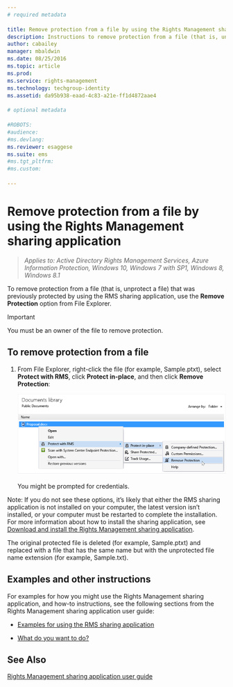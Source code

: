 ```yaml
---
# required metadata

title: Remove protection from a file by using the Rights Management sharing application | Azure Information Protection
description: Instructions to remove protection from a file (that is, unprotect a file) that was previously protected by using the RMS sharing application.
author: cabailey
manager: mbaldwin
ms.date: 08/25/2016
ms.topic: article
ms.prod:
ms.service: rights-management
ms.technology: techgroup-identity
ms.assetid: da95b938-eaad-4c83-a21e-ff1d4872aae4

# optional metadata

#ROBOTS:
#audience:
#ms.devlang:
ms.reviewer: esaggese
ms.suite: ems
#ms.tgt_pltfrm:
#ms.custom:

---
```


# Remove protection from a file by using the Rights Management sharing application

>*Applies to: Active Directory Rights Management Services, Azure Information Protection, Windows 10, Windows 7 with SP1, Windows 8, Windows 8.1*

To remove protection from a file (that is, unprotect a file) that was previously protected by using the RMS sharing application, use the **Remove Protection** option from File Explorer.

> [!IMPORTANT]
> You must be an owner of the file to remove protection.

## To remove protection from a file

1.  From File Explorer, right-click the file (for example, Sample.ptxt), select **Protect with RMS**, click **Protect in-place**, and then click **Remove Protection**:

    ![Remove protection menu option for RMS sharing application](../media/ADRMS_MSRMSApp_RemoveProtection.png)

    You might be prompted for credentials.

Note: If you do not see these options, it’s likely that either the RMS sharing application is not installed on your computer, the latest version isn’t installed, or your computer must be restarted to complete the installation. For more information about how to install the sharing application, see [Download and install the Rights Management sharing application](install-sharing-app.md).

The original protected file is deleted (for example, Sample.ptxt) and replaced with a file that has the same name but with the unprotected file name extension (for example, Sample.txt).

## Examples and other instructions
For examples for how you might use the Rights Management sharing application, and how-to instructions, see the following sections from the Rights Management sharing application user guide:

-   [Examples for using the RMS sharing application](sharing-app-user-guide.md#examples-for-using-the-rms-sharing-application)

-   [What do you want to do?](sharing-app-user-guide.md#what-do-you-want-to-do)

## See Also
[Rights Management sharing application user guide](sharing-app-user-guide.md)
